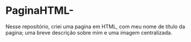 # PaginaHTML-
Nesse repositório, criei uma pagina em HTML, com meu nome de título da pagina; uma breve descrição sobre mim e uma imagem centralizada.
